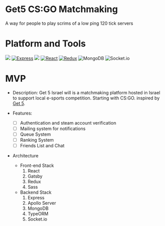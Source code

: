 # Get5 CS:GO Matchmaking
A way for people to play scrims of a low ping 120 tick servers

# Platform and Tools

[![](https://img.shields.io/badge/-NPM-cb3837?style=flat-square&logo=npm&logoColor=white)](https://npmjs.com/)
[![Express](https://img.shields.io/badge/-Express.js-3F3E42?style=flat-square&logo=express&logoColor=white)](https://graphql.org/)
[![](https://img.shields.io/badge/-Node.js-43853d?style=flat-square&logo=node.js&logoColor=ffffff)](https://nodejs.org/)
[![React](https://img.shields.io/badge/React-%2320232a.svg?style=flat-square&logo=react&logoColor=%2361DAFB)](https://reactjs.org/)
[![Redux](https://img.shields.io/badge/redux-%23593d88.svg?style=flat-square&logo=redux&logoColor=white)](https://redux.js.org/)
![MongoDB](https://img.shields.io/badge/MongoDB-158A0F.svg?style=flat-square&logo=MongoDB&logoColor=white)
![Socket.io](https://img.shields.io/badge/Socket.io-000.svg?style=flat-square&logo=socket.io&logoColor=white)


# MVP
- Description: 
Get 5 Israel will is a matchmaking platform hosted in Israel to support local e-sports competition.
Starting with CS:GO.
inspired by [Get 5](https://github.com/splewis/get5).

- Features:
    - [ ] Authentication and steam account verification
    - [ ] Mailing system for notifications
    - [ ] Queue System
    - [ ] Ranking System
    - [ ] Friends List and Chat
- Architecture
    - Front-end Stack
        1) React
        2) Gatsby
        3) Redux
        4) Sass
    - Backend Stack
        1) Express
        2) Apollo Server
        3) MongoDB
        4) TypeORM
        4) Socket.io
